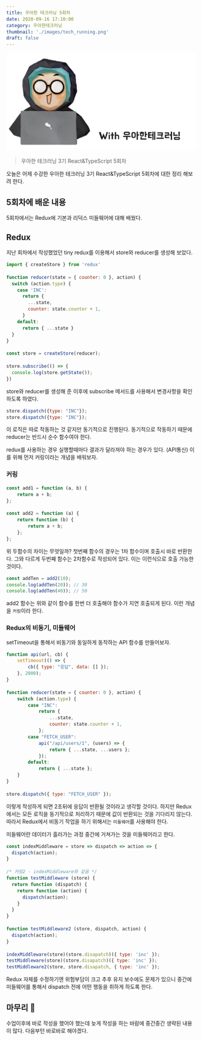 ```yaml
---
title: 우아한 테크러닝 5회차
date: 2020-09-16 17:10:00
category: 우아한테크러닝
thumbnail: './images/tech_running.png'
draft: false
---
```


![tech](./images/tech_running.png)

> 우아한 테크러닝 3기 React&TypeScript 5회차

오늘은 어제 수강한 우아한 테크러닝 3기 React&TypeScript 5회차에 대한 정리 해보려 한다.

## 5회차에 배운 내용

5회차에서는 Redux에 기본과 리덕스 미들웨어에 대해 배웠다.

## Redux

지난 회차에서 작성했었던 tiny redux를 이용해서 store와 reducer를 생성해 보았다.

```js
import { createStore } from 'redux'

function reducer(state = { counter: 0 }, action) {
  switch (action.type) {
    case 'INC':
      return {
        ...state,
        counter: state.counter + 1,
      }
    default:
      return { ...state }
  }
}

const store = createStore(reducer);

store.subscribe(() => {
  console.log(store.getState());
})
```
store와 reducer를 생성해 준 이후에 subscribe 메서드를 사용해서 변경사항을 확인하도록 하였다.

```js
store.dispatch({type: "INC"}); 
store.dispatch({type: "INC"});
```
이 로직은 따로 작동하는 것 같지만 동기적으로 진행된다. 동기적으로 작동하기 때문에 reducer는 반드시 순수 함수여야 한다.

redux를 사용하는 경우 실행할때마다 결과가 달라져야 하는 경우가 있다. (API통신) 이를 위해 먼저 커링이라는 개념을 배워보자.

### 커링
```js
const add1 = function (a, b) {
    return a + b;
};

const add2 = function (a) {
    return function (b) {
        return a + b;
    };
};
```
위 두함수의 차이는 무엇일까? 첫번째 함수의 경우는 1차 함수이며 호출시 바로 반환한다. 그와 다르게 
두번째 함수는 2차함수로 작성되어 있다. 이는 이런식으로 호출 가능한 것이다.
```js
const addTen = add2(10);
console.log(addTen(20)); // 30
console.log(addTen(40)); // 50
```
add2 함수는 위와 같이 함수를 한번 더 호출해야 함수가 지연 호출되게 된다. 이런 개념을 `커링`이라 한다.

### Redux의 비동기, 미들웨어
setTimeout을 통해서 비동기와 동일하게 동작하는 API 함수를 만들어보자.
```js
function api(url, cb) {
    setTimeout(() => {
        cb({ type: "응답", data: [] });
    }, 2000);
}

function reducer(state = { counter: 0 }, action) {
    switch (action.type) {
        case "INC":
            return {
                ...state,
                counter: state.counter + 1,
            };
        case "FETCH_USER":
            api("/api/users/1", (users) => {
                return { ...state, ...users };
            });
        default:
            return { ...state };
    }
}

store.dispatch({ type: "FETCH_USER" });
```
이렇게 작성하게 되면 2초뒤에 응답이 반환될 것이라고 생각할 것이다. 하지만 Redux에서는 모든 로직을 동기적으로 처리하기 때문에
값이 반환되는 것을 기다리지 않는다. 따라서 Redux에서 비동기 작업을 하기 위해서는 `미들웨어`를 사용해야 한다.

미들웨어란 데이터가 흘러가는 과정 중간에 거쳐가는 것을 미들웨어라고 한다.
```js
const indexMiddleware = store => dispatch => action => {
  dispatch(action);
}

/* 커링2 - indexMiddleware와 같음 */
function testMiddleware (store) {
  return function (dispatch) {
    return function (action) {
      dispatch(action);
    }
  }
}

function testMiddleware2 (store, dispatch, action) {
  dispatch(action);
}

indexMiddleware(store)(store.disapatch)({ type: 'inc' });
testMiddleware(store)(store.disapatch)({ type: 'inc' });
testMiddleware2(store, store.disapatch, { type: 'inc' });
```
Redux 자체를 수정하기엔 위험부담이 크고 추후 유지 보수에도 문제가 있으니 중간에 미들웨어를 통해서 
dispatch 전에 어떤 행동을 취하게 하도록 한다.

## 마무리 🚀 
수업이후에 바로 작성을 했어야 했는데 늦게 작성을 하는 바람에 중간중간 생략된 내용이 많다. 
다음부턴 바로바로 해야겠다.